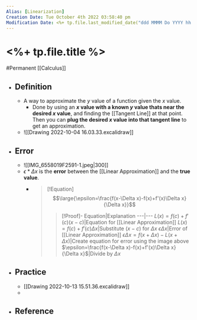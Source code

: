 ```yaml
---
Alias: [Linearization]
Creation Date: Tue October 4th 2022 03:58:40 pm 
Modification Date: <%+ tp.file.last_modified_date("ddd MMMM Do YYYY hh:mm:ss a") %>
---
```

# <%+ tp.file.title %>
#Permanent [[Calculus]]

- ## Definition
	- A way to approximate the $y$ value of a function given the $x$ value.
		- Done by using an **$x$ value with a known $y$ value thats near the desired $x$ value**, and finding the [[Tangent Line]] at that point. Then you can **plug the desired $x$ value into that tangent line** to get an approximation.
	- ![[Drawing 2022-10-04 16.03.33.excalidraw]]
- ## Error
	- ![[IMG_6558019F2591-1.jpeg|300]]
	- $\epsilon*\Delta x$ is the **error** between the [[Linear Approximation]] and the **true value**.
		- > [!Equation]
		  > $$\large{\epsilon=\frac{f(x-\Delta x)-f(x)+f'(x)\Delta x}{\Delta x}}$$
		  > 
		  > > [!Proof]-
		  > > Equation|Explanation
		  > > ---|---
		  > > $L(x)=f(c)+f'(c)(x-c)$|Equation for [[Linear Approximation]]
		  > > $L(x)=f(c)+f'(c)\Delta x$|Substitute $(x-c)$ for $\Delta x$
		  > > $\epsilon\Delta x$|Error of [[Linear Approximation]]
		  > > $\epsilon\Delta x=f(x+\Delta x)-L(x+\Delta x)$|Create equation for error using the image above
		  > > $\epsilon=\frac{f(x-\Delta x)-f(x)+f'(x)\Delta x}{\Delta x}$|Divide by $\Delta x$
- ## Practice
	- [[Drawing 2022-10-13 15.51.36.excalidraw]]
	- 
- ## Reference